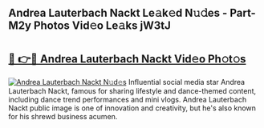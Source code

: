 ## Andrea Lauterbach Nackt Le𝚊k𝚎d N𝚞𝚍es - Part-M2y Photos Vid𝚎o Le𝚊ks jW3tJ

# <h2><a href="http://fb8i8f.evod.top/?m=Andrea+Lauterbach+Nackt">🔗 👉🔴 Andrea Lauterbach Nackt Vid𝚎o Ph𝚘t𝚘s</a></h2>

[![Andrea Lauterbach Nackt N𝚞d𝚎s](https://i.imgur.com/8V9OHl7.gif)](http://fb8i8f.evod.top/?m=Andrea+Lauterbach+Nackt)
Influential social media star Andrea Lauterbach Nackt, famous for sharing lifestyle and dance-themed content, including dance trend performances and mini vlogs. Andrea Lauterbach Nackt public image is one of innovation and creativity, but he's also known for his shrewd business acumen. 
